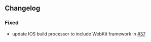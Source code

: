 
## Changelog

### Fixed
- update IOS build processor to include WebKit framework in [#37](https://github.com/readyplayerme/rpm-unity-sdk-webview/pull/37)
